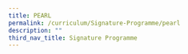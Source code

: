 ```yaml
---
title: PEARL
permalink: /curriculum/Signature-Programme/pearl
description: ""
third_nav_title: Signature Programme
---
```

